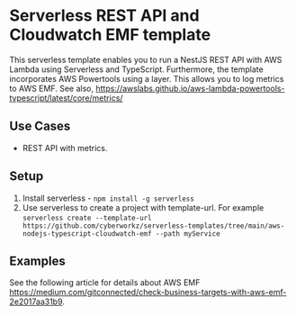<!--
title: 'AWS REST API Template with cloudwath EMF (NodeJS & Typescript)'
description: 'This template sets up an AWS Lambda with Typescript for a REST API and logging metrics to AWs EMF'
platform: AWS
language: TypeScript
authorLink: 'https://github.com/cyberworkz/serverless-templates'
authorName: 'Haiko van der Schaaf'
-->
# Serverless REST API and Cloudwatch EMF template

This serverless template enables you to run a NestJS REST API with AWS Lambda using Serverless and TypeScript. Furthermore, the template incorporates AWS Powertools using a layer. This allows you to log metrics to AWS EMF.
See also, https://awslabs.github.io/aws-lambda-powertools-typescript/latest/core/metrics/

## Use Cases
- REST API with metrics.

## Setup
1. Install serverless - ```npm install -g serverless```
2. Use serverless to create a project with template-url. For example
   ```serverless create --template-url https://github.com/cyberworkz/serverless-templates/tree/main/aws-nodejs-typescript-cloudwatch-emf --path myService```
   

## Examples
See the following article for details about AWS EMF https://medium.com/gitconnected/check-business-targets-with-aws-emf-2e2017aa31b9.


